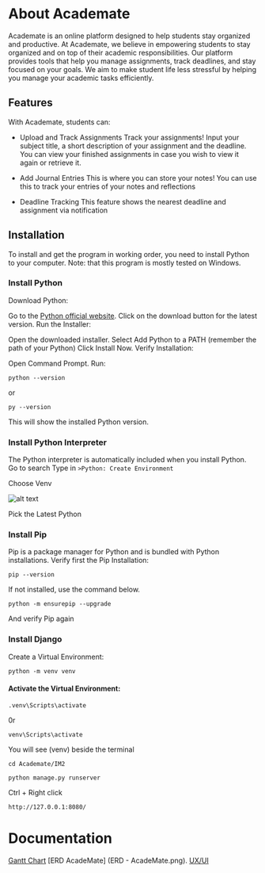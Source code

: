 # About Academate
Academate is an online platform designed to help students stay organized and productive. At Academate, we believe in empowering students to stay organized and on top of their academic responsibilities. Our platform provides tools that help you manage assignments, track deadlines, and stay focused on your goals. We aim to make student life less stressful by helping you manage your academic tasks efficiently.

## Features
With Academate, students can:
   - Upload and Track Assignments
   Track your assignments! Input your subject title, a short description of your assignment and the deadline. You can view your finished assignments in case you wish to view it again or retrieve it.

   - Add Journal Entries
   This is where you can store your notes! You can use this to track your entries of your notes and reflections
   
   - Deadline Tracking
   This feature shows the nearest deadline and assignment via notification

## Installation
To install and get the program in working order, you need to install Python to your computer.
Note: that this program is mostly tested on Windows.

### Install Python
Download Python:

Go to the [Python official website](https://www.python.org/downloads/).
Click on the download button for the latest version.
Run the Installer:

Open the downloaded installer.
Select Add Python to a PATH (remember the path of your Python)
Click Install Now.
Verify Installation:

Open Command Prompt.
Run:
```
python --version
```
or
```
py --version
```
This will show the installed Python version.

### Install Python Interpreter 
The Python interpreter is automatically included when you install Python.
Go to search
Type in ```>Python: Create Environment```

Choose Venv

![alt text](https://file.garden/ZRY11nIP2EXOR4n3/GitHub/Screenshot%202024-12-08%20115431.png)

Pick the Latest Python

### Install Pip
Pip is a package manager for Python and is bundled with Python installations.
Verify first the Pip Installation:

```
pip --version
```
If not installed, use the command below.

```
python -m ensurepip --upgrade
```
And verify Pip again

### Install Django
Create a Virtual Environment:

```
python -m venv venv
```

#### Activate the Virtual Environment:

```
.venv\Scripts\activate
```
0r

```
venv\Scripts\activate
```
You will see (venv) beside the terminal

```
cd Academate/IM2
```

```
python manage.py runserver
```

Ctrl + Right click
```
http://127.0.0.1:8080/
```

# Documentation
[Gantt Chart](https://docs.google.com/spreadsheets/d/1ca0ybWjHeHQHuCkDHali0feMHRCaOgq4j0gzN7t9cD8/edit?usp=sharing)
[ERD AcadeMate] (ERD - AcadeMate.png).
[UX/UI](https://www.figma.com/design/2axIfrvskVSAeCO6U2j7RO/Untitled?node-id=0-1&t=SK59hRDDq0a7CAFe-1)
